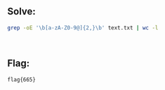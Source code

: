 ## Solve:

```bash
grep -oE '\b[a-zA-Z0-9@]{2,}\b' text.txt | wc -l
```

<br>

## Flag:
`flag{665}`
